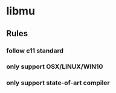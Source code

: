 # libmu
## Rules
### follow c11 standard
### only support OSX/LINUX/WIN10
### only support state-of-art compiler
